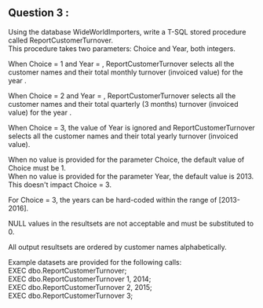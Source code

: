 
## Question 3 :
Using the database WideWorldImporters, write a T-SQL stored procedure called ReportCustomerTurnover. <br />
This procedure takes two parameters: Choice and Year, both integers. 

When Choice = 1 and Year = <aYear>, ReportCustomerTurnover selects all the customer names and their total monthly turnover (invoiced value) for the year <aYear>. 

When Choice = 2 and Year = <aYear>, ReportCustomerTurnover selects all the customer names and their total quarterly (3 months) turnover (invoiced value) for the year <aYear>. 

When Choice = 3, the value of Year is ignored and ReportCustomerTurnover selects all the customer names and their total yearly turnover (invoiced value). 

When no value is provided for the parameter Choice, the default value of Choice must be 1. <br />
When no value is provided for the parameter Year, the default value is 2013. This doesn't impact Choice = 3. 

For Choice = 3, the years can be hard-coded within the range of [2013-2016]. 

NULL values in the resultsets are not acceptable and must be substituted to 0. 

All output resultsets are ordered by customer names alphabetically. 

Example datasets are provided for the following calls: <br />
EXEC dbo.ReportCustomerTurnover; <br />
EXEC dbo.ReportCustomerTurnover 1, 2014; <br />
EXEC dbo.ReportCustomerTurnover 2, 2015; <br />
EXEC dbo.ReportCustomerTurnover 3; <br />